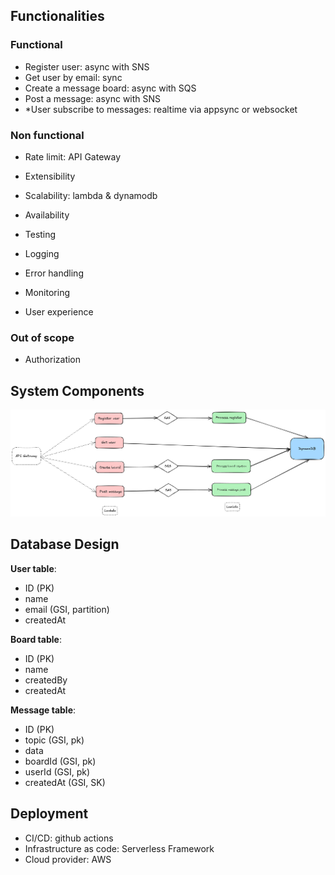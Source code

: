 ## Functionalities

### Functional

- Register user: async with SNS
- Get user by email: sync
- Create a message board: async with SQS
- Post a message: async with SNS
- *User subscribe to messages: realtime via appsync or websocket

### Non functional

- Rate limit: API Gateway

- Extensibility
- Scalability: lambda & dynamodb
- Availability

- Testing
- Logging
- Error handling
- Monitoring

- User experience

### Out of scope

- Authorization

## System Components

![System Diagram](./diagram.png)

## Database Design

**User table**:
- ID (PK)
- name
- email (GSI, partition)
- createdAt

**Board table**:
- ID (PK)
- name
- createdBy
- createdAt

**Message table**:
- ID (PK)
- topic (GSI, pk)
- data
- boardId (GSI, pk)
- userId (GSI, pk)
- createdAt (GSI, SK)

## Deployment

- CI/CD: github actions
- Infrastructure as code: Serverless Framework
- Cloud provider: AWS